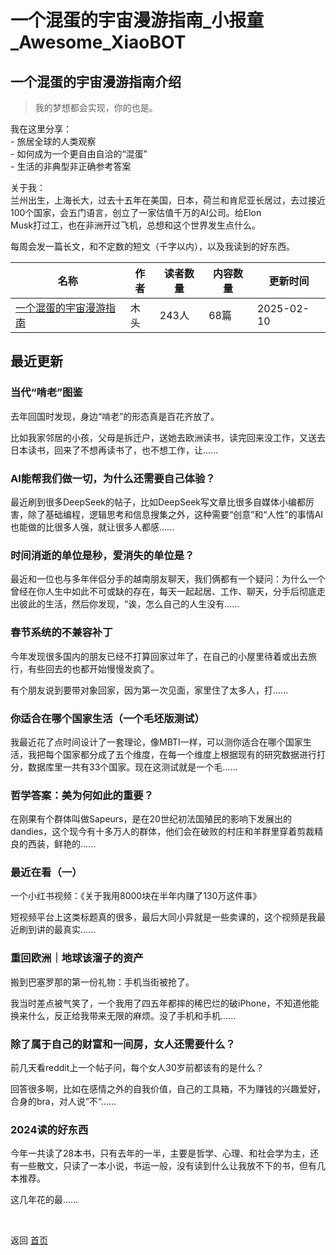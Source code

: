 # 一个混蛋的宇宙漫游指南_小报童_Awesome_XiaoBOT

## 一个混蛋的宇宙漫游指南介绍
> 我的梦想都会实现，你的也是。    
    
我在这里分享：    
\- 旅居全球的人类观察    
\- 如何成为一个更自由自洽的“混蛋”    
\- 生活的非典型非正确参考答案    
    
关于我：    
兰州出生，上海长大，过去十五年在美国，日本，荷兰和肯尼亚长居过，去过接近100个国家，会五门语言，创立了一家估值千万的AI公司。给Elon  
Musk打过工，也在非洲开过飞机，总想和这个世界发生点什么。    
    
每周会发一篇长文，和不定数的短文（千字以内），以及我读到的好东西。  
  


|名称|作者|读者数量|内容数量|更新时间|
|---|---|---|---|---|
|[一个混蛋的宇宙漫游指南](https://xiaobot.net/p/hundan?refer=0b133df9-27dc-423b-8101-639049001c13)|木头|243人|68篇|2025-02-10|

## 最近更新
### 当代“啃老”图鉴

去年回国时发现，身边“啃老”的形态真是百花齐放了。

比如我家邻居的小孩，父母是拆迁户，送她去欧洲读书，读完回来没工作，又送去日本读书，回来了不想再读书了，也不想工作，让......

### AI能帮我们做一切，为什么还需要自己体验？

最近刷到很多DeepSeek的帖子，比如DeepSeek写文章比很多自媒体小编都厉害，除了基础编程，逻辑思考和信息搜集之外，这种需要“创意”和“人性”的事情AI也能做的比很多人强，就让很多人都感......

### 时间消逝的单位是秒，爱消失的单位是？

最近和一位也与多年伴侣分手的越南朋友聊天，我们俩都有一个疑问：为什么一个曾经在你人生中如此不可或缺的存在，每天一起起居、工作、聊天，分手后彻底走出彼此的生活，然后你发现，“诶，怎么自己的人生没有......

### 春节系统的不兼容补丁

今年发现很多国内的朋友已经不打算回家过年了，在自己的小屋里待着或出去旅行，有些回去的也都开始慢慢发疯了。

有个朋友说到要带对象回家，因为第一次见面，家里住了太多人，打......

### 你适合在哪个国家生活（一个毛坯版测试）

我最近花了点时间设计了一套理论，像MBTI一样，可以测你适合在哪个国家生活，我把每个国家都分成了五个维度，在每一个维度上根据现有的研究数据进行打分，数据库里一共有33个国家。现在这测试就是一个毛......

### 哲学答案：美为何如此的重要？

在刚果有个群体叫做Sapeurs，是在20世纪初法国殖民的影响下发展出的dandies，这个现今有十多万人的群体，他们会在破败的村庄和羊群里穿着剪裁精良的西装，鲜艳的......

### 最近在看（一）

一个小红书视频：《关于我用8000块在半年内赚了130万这件事》

短视频平台上这类标题真的很多，最后大同小异就是一些卖课的，这个视频是我最近刷到讲的最真实......

### 重回欧洲｜地球该溜子的资产

搬到巴塞罗那的第一份礼物：手机当街被抢了。

我当时差点被气笑了，一个我用了四五年都摔的稀巴烂的破iPhone，不知道他能换来什么，反正给我带来无限的麻烦。没了手机和手机......

### 除了属于自己的财富和一间房，女人还需要什么？

前几天看reddit上一个帖子问，每个女人30岁前都该有的是什么？

回答很多啊，比如在感情之外的自我价值，自己的工具箱，不为赚钱的兴趣爱好，合身的bra，对人说”不“......

### 2024读的好东西

今年一共读了28本书，只有去年的一半，主要是哲学、心理、和社会学为主，还有一些散文，只读了一本小说，书运一般，没有读到什么让我放不下的书，但有几本推荐。

这几年花的最......


<a href="https://github.com/Reno9527/awesome-xiaobot" style="color: white; text-decoration: none;">awesome-xiaobot</a>

返回 [首页](../README.md)
